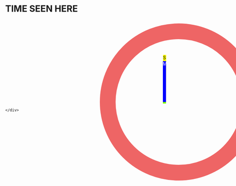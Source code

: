 <html lang="en">
<head>
    <meta char set="UTF-8">
    <meta name="viewport" content="width=device-width, initial-scale=1.0">
    <title>Create clock</title>
    <style>
        *{margin: 0;padding: 0;}
      
        .container{
            background: none;
        }
        .clock{
            width: 400px;
            height: 400px;
          background-image: url('c2.png');
          background-repeat: no-repeat;
          background-size: cover;
    
            margin-top: 30px;
            margin-left: 300px;
            border-radius: 50%;
            border: 50px solid rgb(238, 101, 101) ;
            position: relative;
            z-index: -3;
        }
        .sec{
            width: 10px;
        height: 150px;
    background-color:yellow;
        margin-top: -400px;
        margin-left: 500px;
        color:black    ;
        z-index: 1;
        position:relative;
        transform-origin: bottom;
        animation-name: sec;
        animation-duration: 60s;
        animation-iteration-count: infinite;
        animation-timing-function: linear;
        
        }
         .min{
            width: 10px;
        height: 130px;
       background-color: blue;
        margin-top: -130px;
         margin-left: 500px;
        color: white  ;
        z-index: 2; 
        position: relative;
        transform-origin: bottom;
        animation-name: min;
        animation-duration: 7200s;
        animation-iteration-count: infinite;
        animation-timing-function: linear;
        
         
        
        }
        .hour{
            width: 10px;
        height: 115px;
        background-color: lawngreen;
        margin-top: -110px;
        margin-left: 500px;
        color:black ; 
        transform-origin: bottom;
        animation-name: hour;
        animation-duration: 72000s;
        animation-iteration-count: infinite;
        animation-timing-function: linear;
          ;
        
        }  
        @keyframes sec{
            from{ transform: rotatez(0deg);}
            to{ transform: rotatez(360deg);}
        }
        @keyframes min{
            from{ transform: rotatez(0deg);}
            to{ transform: rotatez(360deg);}
        }
        @keyframes hour{
            from{ transform: rotatez(0deg);}
            to{ transform: rotatez(360deg);}
    
  }
  </style>
</head>
<body>
   
   
  <h1> TIME SEEN HERE </h1>
    <div class="container">
        <div class="clock"> </div>
        <div class="sec">S</div>
        <div class="min">M</div>
        <div class="hour">H</div>
   
    </div>
    
</body>
</html>
